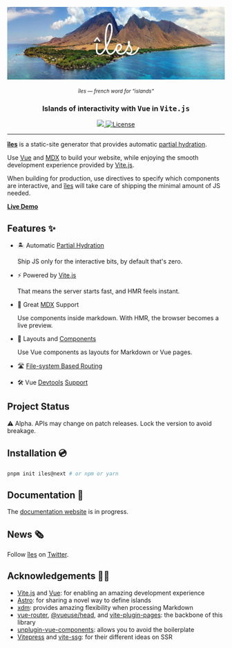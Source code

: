 <p align="center">
  <a href="https://iles-docs.netlify.app">
    <img src="https://github.com/ElMassimo/iles/blob/main/docs/images/banner.png"/>
  </a>
</p>

<p align="center">
  <small><em>îles — french word for "islands"</em></small>
</p>

<h3 align='center'>Islands of interactivity with <samp>Vue</samp> in <samp>Vite.js</samp></h3>

<p align="center">
  <a href='https://www.npmjs.com/package/iles'>
    <img src='https://img.shields.io/npm/v/iles?color=222&style=flat-square'>
  </a>
  <a href="https://github.com/ElMassimo/vite_ruby/blob/master/LICENSE.txt">
    <img alt="License" src="https://img.shields.io/badge/license-MIT-428F7E.svg"/>
  </a>
</p>

<hr/>

[îles]: https://github.com/ElMassimo/iles
[docs]: https://iles-docs.netlify.app
[Partial Hydration]: https://jasonformat.com/islands-architecture/
[Vite.js]: https://vitejs.dev/
[Vue]: https://v3.vuejs.org/
[MDX]: https://mdxjs.com/
[xdm]: https://github.com/wooorm/xdm
[Astro]: https://docs.astro.build/core-concepts/component-hydration
[vite-plugin-pages]: https://github.com/hannoeru/vite-plugin-pages
[unplugin-vue-components]: https://github.com/antfu/unplugin-vue-components
[Live Demo]: https://the-vue-point-with-iles.netlify.app/
[requestIdleCallback]: https://developer.mozilla.org/en-US/docs/Web/API/Window/requestIdleCallback
[intersectionobserver]: https://developer.mozilla.org/en-US/docs/Web/API/Intersection_Observer_API
[matchMedia]: https://developer.mozilla.org/en-US/docs/Web/API/Window/matchMedia
[Vitepress]: https://vitepress.vuejs.org/
[vite-ssg]: https://github.com/antfu/vite-ssg
[devtools1]: https://user-images.githubusercontent.com/1158253/133314267-f0ba784c-ff64-4ee8-b2bf-97ecffc2facd.jpg
[devtools2]: https://user-images.githubusercontent.com/1158253/133314279-1edc22d1-3ffb-414e-b994-212cb316593b.jpg
[twitter]: https://twitter.com/ilesjs

__[îles]__ is a static-site generator that provides automatic [partial hydration].

Use [Vue] and [MDX] to build your website, while enjoying the smooth development
experience provided by [Vite.js].

When building for production, use directives to specify which components are
interactive, and [îles] will take care of shipping the minimal amount of JS needed.

__[Live Demo]__

## Features ✨

- 🏝 Automatic [Partial Hydration]
  
  Ship JS only for the interactive bits, by default that's zero.

- ⚡️ Powered by [Vite.js]

  That means the server starts fast, and HMR feels instant.

- 📖 Great [MDX] Support
  
  Use components inside markdown. With HMR, the browser becomes a live preview.

- 🧱 Layouts and [Components][unplugin-vue-components]
  
  Use Vue components as layouts for Markdown or Vue pages.

- 🛣 [File-system Based Routing][vite-plugin-pages]

- 🛠 Vue [Devtools][devtools1] [Support][devtools2]

## Project Status

⚠️ Alpha. APIs may change on patch releases. Lock the version to avoid breakage.

## Installation 💿

```bash
pnpm init iles@next # or npm or yarn
```

## Documentation 📖

The [documentation website][docs] is in progress.

## News 🗞

Follow [îles][twitter] on [Twitter].

## Acknowledgements 🙇‍♂️

- [Vite.js] and [Vue]: for enabling an amazing development experience
- [Astro](https://astro.build): for sharing a novel way to define islands
- [xdm]: provides amazing flexibility when processing Markdown
- [vue-router], [@vueuse/head], and [vite-plugin-pages]: the backbone of this library
- [unplugin-vue-components]: allows you to avoid the boilerplate
- [Vitepress] and [vite-ssg]: for their different ideas on SSR

[vue-router]: https://next.router.vuejs.org/
[@vueuse/head]: https://github.com/vueuse/head
